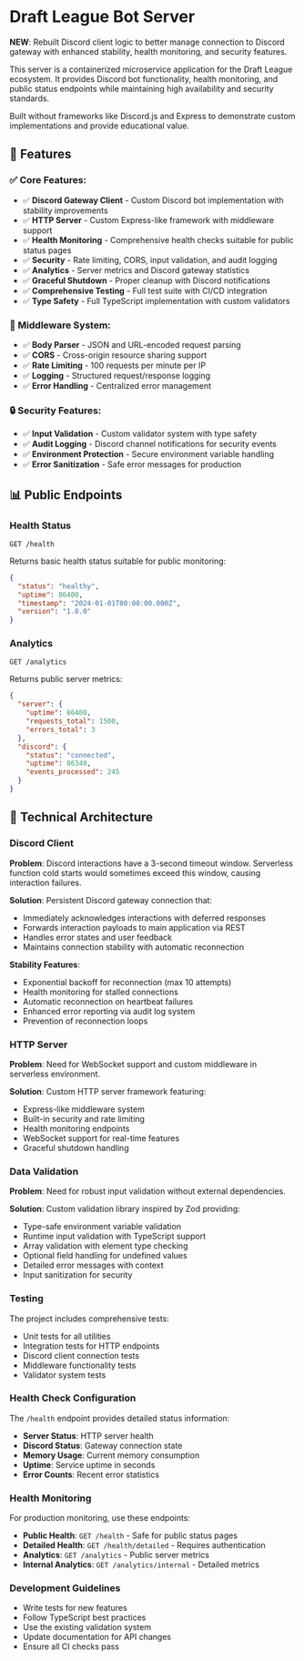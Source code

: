 # Draft League Bot Server

**NEW**: Rebuilt Discord client logic to better manage connection to Discord gateway with enhanced stability, health monitoring, and security features.

This server is a containerized microservice application for the Draft League ecosystem. It provides Discord bot functionality, health monitoring, and public status endpoints while maintaining high availability and security standards.

Built without frameworks like Discord.js and Express to demonstrate custom implementations and provide educational value.

## 🚀 Features

### ✅ Core Features:

- ✅ **Discord Gateway Client** - Custom Discord bot implementation with stability improvements
- ✅ **HTTP Server** - Custom Express-like framework with middleware support
- ✅ **Health Monitoring** - Comprehensive health checks suitable for public status pages
- ✅ **Security** - Rate limiting, CORS, input validation, and audit logging
- ✅ **Analytics** - Server metrics and Discord gateway statistics
- ✅ **Graceful Shutdown** - Proper cleanup with Discord notifications
- ✅ **Comprehensive Testing** - Full test suite with CI/CD integration
- ✅ **Type Safety** - Full TypeScript implementation with custom validators

### 🔧 Middleware System:

- ✅ **Body Parser** - JSON and URL-encoded request parsing
- ✅ **CORS** - Cross-origin resource sharing support
- ✅ **Rate Limiting** - 100 requests per minute per IP
- ✅ **Logging** - Structured request/response logging
- ✅ **Error Handling** - Centralized error management

### 🔒 Security Features:

- ✅ **Input Validation** - Custom validator system with type safety
- ✅ **Audit Logging** - Discord channel notifications for security events
- ✅ **Environment Protection** - Secure environment variable handling
- ✅ **Error Sanitization** - Safe error messages for production

## 📊 Public Endpoints

### Health Status

```
GET /health
```

Returns basic health status suitable for public monitoring:

```json
{
  "status": "healthy",
  "uptime": 86400,
  "timestamp": "2024-01-01T00:00:00.000Z",
  "version": "1.0.0"
}
```

### Analytics

```
GET /analytics
```

Returns public server metrics:

```json
{
  "server": {
    "uptime": 86400,
    "requests_total": 1500,
    "errors_total": 3
  },
  "discord": {
    "status": "connected",
    "uptime": 86340,
    "events_processed": 245
  }
}
```

## 🔧 Technical Architecture

### Discord Client

**Problem**: Discord interactions have a 3-second timeout window. Serverless function cold starts would sometimes exceed this window, causing interaction failures.

**Solution**: Persistent Discord gateway connection that:

- Immediately acknowledges interactions with deferred responses
- Forwards interaction payloads to main application via REST
- Handles error states and user feedback
- Maintains connection stability with automatic reconnection

**Stability Features**:

- Exponential backoff for reconnection (max 10 attempts)
- Health monitoring for stalled connections
- Automatic reconnection on heartbeat failures
- Enhanced error reporting via audit log system
- Prevention of reconnection loops

### HTTP Server

**Problem**: Need for WebSocket support and custom middleware in serverless environment.

**Solution**: Custom HTTP server framework featuring:

- Express-like middleware system
- Built-in security and rate limiting
- Health monitoring endpoints
- WebSocket support for real-time features
- Graceful shutdown handling

### Data Validation

**Problem**: Need for robust input validation without external dependencies.

**Solution**: Custom validation library inspired by Zod providing:

- Type-safe environment variable validation
- Runtime input validation with TypeScript support
- Array validation with element type checking
- Optional field handling for undefined values
- Detailed error messages with context
- Input sanitization for security

### Testing

The project includes comprehensive tests:

- Unit tests for all utilities
- Integration tests for HTTP endpoints
- Discord client connection tests
- Middleware functionality tests
- Validator system tests

### Health Check Configuration

The `/health` endpoint provides detailed status information:

- **Server Status**: HTTP server health
- **Discord Status**: Gateway connection state
- **Memory Usage**: Current memory consumption
- **Uptime**: Service uptime in seconds
- **Error Counts**: Recent error statistics

### Health Monitoring

For production monitoring, use these endpoints:

- **Public Health**: `GET /health` - Safe for public status pages
- **Detailed Health**: `GET /health/detailed` - Requires authentication
- **Analytics**: `GET /analytics` - Public server metrics
- **Internal Analytics**: `GET /analytics/internal` - Detailed metrics

### Development Guidelines

- Write tests for new features
- Follow TypeScript best practices
- Use the existing validation system
- Update documentation for API changes
- Ensure all CI checks pass
